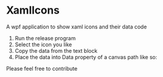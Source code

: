 # XamlIcons
A wpf application to show xaml icons and their data code

1. Run the release program
2. Select the icon you like
3. Copy the data from the text block
4. Place the data into Data property of a canvas path like so:

<Canvas>
	<Path Data="">
</Canvas> 


Please feel free to contribute